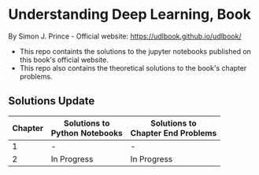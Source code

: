 # Understanding Deep Learning, Book
By Simon J. Prince - Official website: https://udlbook.github.io/udlbook/

- This repo containts the solutions to the jupyter notebooks published on this book's official website.
- This repo also contains the theoretical solutions to the book's chapter problems.

## Solutions Update
|Chapter|Solutions to<br>Python Notebooks|Solutions to<br>Chapter End Problems|
|-|-|-|
|1|-|-|
|2|In Progress|In Progress|

